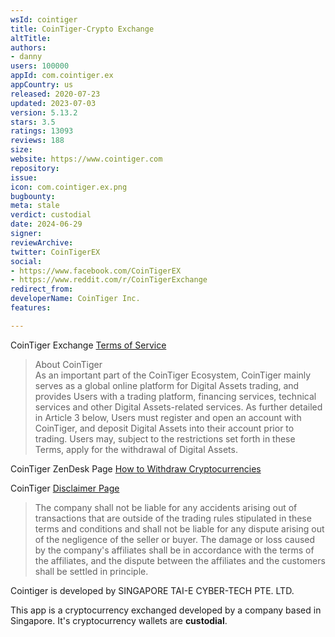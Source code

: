 ```yaml
---
wsId: cointiger
title: CoinTiger-Crypto Exchange
altTitle: 
authors:
- danny
users: 100000
appId: com.cointiger.ex
appCountry: us
released: 2020-07-23
updated: 2023-07-03
version: 5.13.2
stars: 3.5
ratings: 13093
reviews: 188
size: 
website: https://www.cointiger.com
repository: 
issue: 
icon: com.cointiger.ex.png
bugbounty: 
meta: stale
verdict: custodial
date: 2024-06-29
signer: 
reviewArchive: 
twitter: CoinTigerEX
social:
- https://www.facebook.com/CoinTigerEX
- https://www.reddit.com/r/CoinTigerExchange
redirect_from: 
developerName: CoinTiger Inc.
features: 

---
```


CoinTiger Exchange [Terms of Service](https://www.cointiger.com/en-us/#/footer/service)

> About CoinTiger<br>
  As an important part of the CoinTiger Ecosystem, CoinTiger mainly serves as a global online platform for Digital Assets trading, and provides Users with a trading platform, financing services, technical services and other Digital Assets-related services. As further detailed in Article 3 below, Users must register and open an account with CoinTiger, and deposit Digital Assets into their account prior to trading. Users may, subject to the restrictions set forth in these Terms, apply for the withdrawal of Digital Assets.

CoinTiger ZenDesk Page [How to Withdraw Cryptocurrencies](https://cointiger.zendesk.com/hc/en-us/articles/360009805554-How-to-withdraw)

CoinTiger [Disclaimer Page](https://cointiger.zendesk.com/hc/en-us/articles/360009807774)

> The company shall not be liable for any accidents arising out of transactions that are outside of the trading rules stipulated in these terms and conditions and shall not be liable for any dispute arising out of the negligence of the seller or buyer. The damage or loss caused by the company's affiliates shall be in accordance with the terms of the affiliates, and the dispute between the affiliates and the customers shall be settled in principle.

Cointiger is developed by SINGAPORE TAI-E CYBER-TECH PTE. LTD.

This app is a cryptocurrency exchanged developed by a company based in Singapore. It's cryptocurrency wallets are **custodial**.

